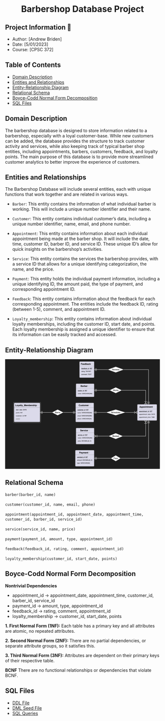 <h1 align="center">Barbershop Database Project </h1>

## Project Information 👤
* Author: [Andrew Briden]
* Date: [5/01/2023]
* Course: [CPSC 372]

## Table of Contents
* [Domain Description](#domain-description)
* [Entities and Relationships](#entities-and-relationships)
* [Entity-Relationship Diagram](#entity-relationship-diagram)
* [Relational Schema](#relational-schema)
* [Boyce–Codd Normal Form Decomposition](#boyce-codd-normal-form-decomposition)
* [SQL Files](#sql-files)


## Domain Description
The barbershop database is designed to store information related to a barbershop, especially with a loyal customer-base. While new customers can be added, the database provides the structure to track customer activity and services, while also keeping track of typical barber shop entities, including appointments, barbers, customers, feedback, and loyalty points. The main purpose of this database is to provide more streamlined customer analytics to better improve the experience of customers.

## Entities and Relationships 
The Barbershop Database will include several entities, each with unique functions that work together and are related in various ways.

* ```Barber```: This entity contains the information of what individual barber is working. This will include a unique number identifier and their name.

* ```Customer```: This entity contains individual customer’s data, including a unique number identifier, name, email, and phone number.

* ```Appointment```: This entity contains information about each individual appointment being made at the barber shop. It will include the date, time, customer ID, barber ID, and service ID. These unique ID’s allow for quick insights on the barbershop’s activities.

* ```Service```: This entity contains the services the barbershop provides, with a service ID that allows for a unique identifying categorization, the name, and the price.

* ```Payment```: This entity holds the individual payment information, including a unique identifying ID, the amount paid, the type of payment, and corresponding appointment ID.
		 	 	 		
* ```Feedback```: This entity contains information about the feedback for each corresponding appointment. The entities include the feedback ID, rating (between 1-5), comment, and appointment ID.

* ```Loyalty_membership```: This entity contains information about individual loyalty memberships, including the customer ID, start date, and points. Each loyalty membership is assigned a unique identifier to ensure that its information can be easily tracked and accessed.


## Entity-Relationship Diagram 
![Entity-Relationship Diagram](https://github.com/andrewbriden/barbershop-database/blob/main/barber-ERModel.png)

## Relational Schema 
```
barber(barber_id, name)

customer(customer_id, name, email, phone)

appointment(appointment_id, appointment_date, appointment_time, customer_id, barber_id, service_id)

service(service_id, name, price)

payment(payment_id, amount, type, appointment_id)

feedback(feedback_id, rating, comment, appointment_id)

loyalty_membership(customer_id, start_date, points)
```
## Boyce-Codd Normal Form Decomposition 
**Nontrivial Dependencies**
* appointment_id -> appointment_date, appointment_time, customer_id, barber_id, service_id
* payment_id -> amount, type, appointment_id
* feedback_id -> rating, comment, appointment_id
* loyalty_membership -> customer_id, start_date, points

**1. First Normal Form (1NF):**
Each table has a primary key and all attributes are atomic, no repeated attributes.

**2. Second Normal Form (2NF):**
There are no partial dependencies, or separate attribute groups, so it satisfies this.

**3. Third Normal Form (3NF):**
Attributes are dependent on their primary keys of their respective table.

**BCNF**
There are no functional relationships or dependencies that violate BCNF. 

## SQL Files 
* [DDL File](https://github.com/andrewbriden/barbershop-database/blob/main/barber-ddl.sql)
* [DML Seed File](https://github.com/andrewbriden/barbershop-database/blob/main/barber-dml.sql)
* [SQL Queries](https://github.com/andrewbriden/barbershop-database/blob/main/barber_queries.sql)


